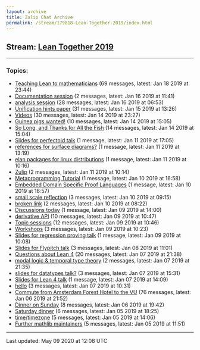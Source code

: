 ```yaml
---
layout: archive
title: Zulip Chat Archive
permalink: /stream/179818-Lean-Together-2019/index.html
---
```


## Stream: [Lean Together 2019](https://leanprover-community.github.io/archive/stream/179818-Lean-Together-2019/index.html)
---

### Topics:

* [Teaching Lean to mathematicians](topic/Teaching.20Lean.20to.20mathematicians.html) (69 messages, latest: Jan 18 2019 at 23:44)
* [Documentation session](topic/Documentation.20session.html) (2 messages, latest: Jan 16 2019 at 11:41)
* [analysis session](topic/analysis.20session.html) (28 messages, latest: Jan 16 2019 at 06:53)
* [Unification hints paper](topic/Unification.20hints.20paper.html) (31 messages, latest: Jan 15 2019 at 13:26)
* [Videos](topic/Videos.html) (30 messages, latest: Jan 14 2019 at 23:27)
* [Guinea pigs wanted!](topic/Guinea.20pigs.20wanted!.html) (10 messages, latest: Jan 14 2019 at 15:05)
* [So Long, and Thanks for All the Fish](topic/So.20Long.2C.20and.20Thanks.20for.20All.20the.20Fish.html) (14 messages, latest: Jan 14 2019 at 15:04)
* [Slides for perfectoid talk](topic/Slides.20for.20perfectoid.20talk.html) (1 message, latest: Jan 11 2019 at 17:05)
* [references for surface diagrams?](topic/references.20for.20surface.20diagrams.3F.html) (1 message, latest: Jan 11 2019 at 13:19)
* [elan packages for linux distributions](topic/elan.20packages.20for.20linux.20distributions.html) (1 message, latest: Jan 11 2019 at 10:16)
* [Zulip](topic/Zulip.html) (2 messages, latest: Jan 11 2019 at 10:14)
* [Metaprogramming Tutorial](topic/Metaprogramming.20Tutorial.html) (1 message, latest: Jan 10 2019 at 16:58)
* [Embedded Domain Specific Proof Languages](topic/Embedded.20Domain.20Specific.20Proof.20Languages.html) (1 message, latest: Jan 10 2019 at 16:57)
* [small scale reflection](topic/small.20scale.20reflection.html) (3 messages, latest: Jan 10 2019 at 09:15)
* [broken link](topic/broken.20link.html) (2 messages, latest: Jan 10 2019 at 08:22)
* [Discussions today](topic/Discussions.20today.html) (1 message, latest: Jan 09 2019 at 14:00)
* [derivative API](topic/derivative.20API.html) (10 messages, latest: Jan 09 2019 at 10:47)
* [Topic sessions](topic/Topic.20sessions.html) (12 messages, latest: Jan 09 2019 at 10:46)
* [Workshops](topic/Workshops.html) (3 messages, latest: Jan 09 2019 at 10:23)
* [Slides for regression proving talk](topic/Slides.20for.20regression.20proving.20talk.html) (1 message, latest: Jan 09 2019 at 10:08)
* [Slides for Flypitch talk](topic/Slides.20for.20Flypitch.20talk.html) (3 messages, latest: Jan 08 2019 at 11:01)
* [Questions about Lean 4](topic/Questions.20about.20Lean.204.html) (20 messages, latest: Jan 07 2019 at 21:38)
* [modal logic & temporal type theory](topic/modal.20logic.20.26.20temporal.20type.20theory.html) (2 messages, latest: Jan 07 2019 at 21:35)
* [slides for datatypes talk?](topic/slides.20for.20datatypes.20talk.3F.html) (3 messages, latest: Jan 07 2019 at 15:31)
* [Slides for Lean 4 talk](topic/Slides.20for.20Lean.204.20talk.html) (1 message, latest: Jan 07 2019 at 14:09)
* [hello](topic/hello.html) (3 messages, latest: Jan 07 2019 at 10:31)
* [Commute from Amsterdam Forest Hotel to the VU](topic/Commute.20from.20Amsterdam.20Forest.20Hotel.20to.20the.20VU.html) (76 messages, latest: Jan 06 2019 at 21:52)
* [Dinner on Sunday](topic/Dinner.20on.20Sunday.html) (8 messages, latest: Jan 06 2019 at 19:42)
* [Saturday dinner](topic/Saturday.20dinner.html) (6 messages, latest: Jan 05 2019 at 18:25)
* [time/timezone](topic/time.2Ftimezone.html) (5 messages, latest: Jan 05 2019 at 14:06)
* [Further mathlib maintainers](topic/Further.20mathlib.20maintainers.html) (5 messages, latest: Jan 05 2019 at 11:51)

<hr><p>Last updated: May 09 2020 at 12:08 UTC</p>